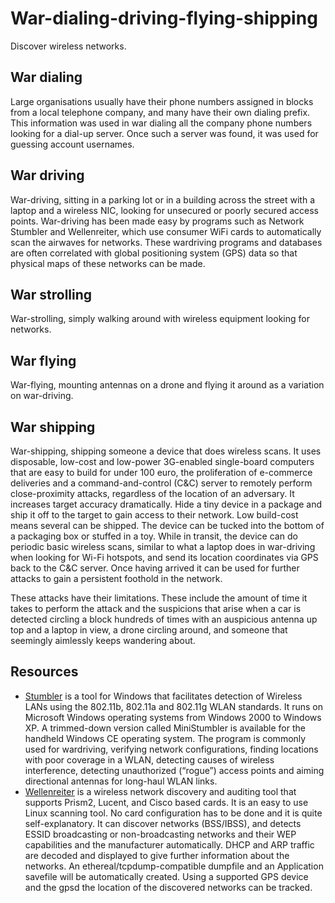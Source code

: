# War-dialing-driving-flying-shipping

Discover wireless networks.

## War dialing

Large organisations usually have their phone numbers assigned in blocks from a local telephone company, and many 
have their own dialing prefix. This information was used in war dialing all the company phone numbers looking for 
a dial-up server. Once such a server was found, it was used for guessing account usernames.

## War driving

War-driving, sitting in a parking lot or in a building across the street with a laptop and a wireless NIC, 
looking for unsecured or poorly secured access points. War-driving has been made easy by programs such as 
Network Stumbler and Wellenreiter, which use consumer WiFi cards to automatically scan the airwaves for networks. 
These wardriving programs and databases are often correlated with global positioning system (GPS) data so that 
physical maps of these networks can be made.

## War strolling

War-strolling, simply walking around with wireless equipment looking for networks.

## War flying

War-flying, mounting antennas on a drone and flying it around as a variation on war-driving. 

## War shipping

War-shipping, shipping someone a device that does wireless scans. It uses disposable, low-cost and low-power 
3G-enabled single-board computers that are easy to build for under 100 euro, the proliferation of e-commerce 
deliveries and a command-and-control (C&C) server to remotely perform close-proximity attacks, regardless of the 
location of an adversary. It increases target accuracy dramatically. Hide a tiny device in a package and ship it 
off to the target to gain access to their network. Low build-cost means several can be shipped. The device can be 
tucked into the bottom of a packaging box or stuffed in a toy. While in transit, the device can do periodic basic 
wireless scans, similar to what a laptop does in war-driving when looking for Wi-Fi hotspots, and send its location 
coordinates via GPS back to the C&C server. Once having arrived it can be used for further attacks to gain a 
persistent foothold in the network.

These attacks have their limitations. These include the amount of time it takes to perform the attack and the 
suspicions that arise when a car is detected circling a block hundreds of times with an auspicious antenna up top 
and a laptop in view, a drone circling around, and someone that seemingly aimlessly keeps wandering about.

## Resources

* [Stumbler](http://www.netstumbler.com/) is a tool for Windows that facilitates detection of Wireless LANs using the 802.11b, 802.11a and 802.11g WLAN standards. It runs on Microsoft Windows operating systems from Windows 2000 to Windows XP. A trimmed-down version called MiniStumbler is available for the handheld Windows CE operating system. The program is commonly used for wardriving, verifying network configurations, finding locations with poor coverage in a WLAN, detecting causes of wireless interference, detecting unauthorized (“rogue”) access points and aiming directional antennas for long-haul WLAN links.
* [Wellenreiter](https://www.openhub.net/p/wellenreiter) is a wireless network discovery and auditing tool that supports Prism2, Lucent, and Cisco based cards. It is an easy to use Linux scanning tool. No card configuration has to be done and it is quite self-explanatory. It can discover networks (BSS/IBSS), and detects ESSID broadcasting or non-broadcasting networks and their WEP capabilities and the manufacturer automatically. DHCP and ARP traffic are decoded and displayed to give further information about the networks. An ethereal/tcpdump-compatible dumpfile and an Application savefile will be automatically created. Using a supported GPS device and the gpsd the location of the discovered networks can be tracked.
